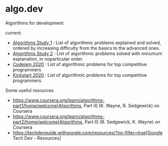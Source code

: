 # algo.dev
Algorithms for development

current: 
* [Algorithms Study 1](prepare/s1) : List of algorithmic problems explained and solved, ordered by increasing difficulty from the basics to the advanced ones.
* [Algorithms Study 2](prepare/s2) : List of algorithmic problems solved with minumum explanation, in noparticular order.
* [Codejam 2020](compete/codejam/2020/codejam20) : List of algorithmic problems for top competitive programmers
* [Kickstart 2020](compete/kickstart/2020/kickstart20) : List of algorithmic problems for top competitive programmers


Some useful resources

* https://www.coursera.org/learn/algorithms-part1/home/welcome[Algorithms, Part II] (K. Wayne, R. Sedgewick) on Coursera
* https://www.coursera.org/learn/algorithms-part2/home/welcome[Algorithms, Part II] (R. Sedgewick, K. Wayne) on Coursera
* https://techdevguide.withgoogle.com/resources/?no-filter=true[Google Tech Dev - Resources]
